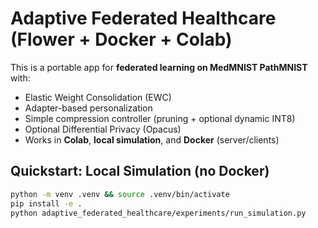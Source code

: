# Adaptive Federated Healthcare (Flower + Docker + Colab)

This is a portable app for **federated learning on MedMNIST PathMNIST** with:
- Elastic Weight Consolidation (EWC)
- Adapter-based personalization
- Simple compression controller (pruning + optional dynamic INT8)
- Optional Differential Privacy (Opacus)
- Works in **Colab**, **local simulation**, and **Docker** (server/clients)

## Quickstart: Local Simulation (no Docker)

```bash
python -m venv .venv && source .venv/bin/activate
pip install -e .
python adaptive_federated_healthcare/experiments/run_simulation.py
